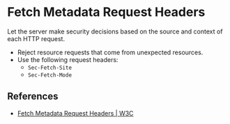 # Fetch Metadata Request Headers

Let the server make security decisions based on the source and context of each HTTP request.

- Reject resource requests that come from unexpected resources.
- Use the following request headers:
  - `Sec-Fetch-Site`
  - `Sec-Fetch-Mode`

## References

- [Fetch Metadata Request Headers | W3C](https://www.w3.org/TR/fetch-metadata/)

